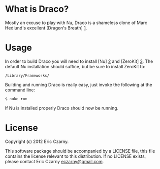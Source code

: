 # What is Draco?

Mostly an excuse to play with Nu, Draco is a shameless clone of Marc Hedlund's excellent [Dragon's Breath] [1].

# Usage

In order to build Draco you will need to install [Nu] [2] and [ZeroKit] [3]. The default Nu installation should suffice, but be sure to install ZeroKit to:

    /Library/Frameworks/

Building and running Draco is really easy, just invoke the following at the command line:

    $ nuke run

If Nu is installed properly Draco should now be running.

# License

Copyright (c) 2012 Eric Czarny.

This software package should be accompanied by a LICENSE file, this file contains the license relevant to this distribution. If no LICENSE exists, please contact Eric Czarny <eczarny@gmail.com>.

[1]: https://github.com/precipice/Dragon-s-Breath
[2]: http://programming.nu
[3]: https://github.com/eczarny/zerokit
